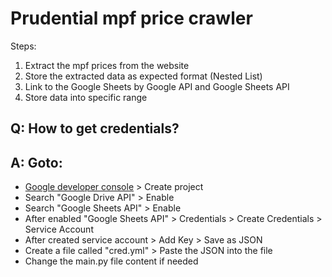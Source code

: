 # Prudential mpf price crawler

Steps:
  1. Extract the mpf prices from the website
  2. Store the extracted data as expected format (Nested List)
  3. Link to the Google Sheets by Google API and Google Sheets API
  4. Store data into specific range

## Q: How to get credentials?
## A: Goto:
- [Google developer console](https://console.cloud.google.com) > Create project
- Search "Google Drive API" > Enable
- Search "Google Sheets API" > Enable
- After enabled "Google Sheets API" > Credentials > Create Credentials > Service Account
- After created service account > Add Key > Save as JSON
- Create a file called "cred.yml" > Paste the JSON into the file
- Change the main.py file content if needed

